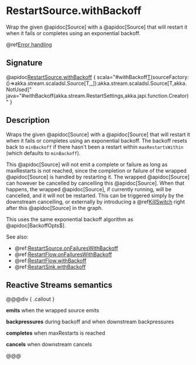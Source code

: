 # RestartSource.withBackoff

Wrap the given @apidoc[Source] with a @apidoc[Source] that will restart it when it fails or completes using an exponential backoff.

@ref[Error handling](../index.md#error-handling)

## Signature

@apidoc[RestartSource.withBackoff](RestartSource$) { scala="#withBackoff[T](settings:akka.stream.RestartSettings)(sourceFactory:()=&gt;akka.stream.scaladsl.Source[T,_]):akka.stream.scaladsl.Source[T,akka.NotUsed]" java="#withBackoff(akka.stream.RestartSettings,akka.japi.function.Creator)" }

## Description

Wraps the given @apidoc[Source] with a @apidoc[Source] that will restart it when it fails or completes using an exponential backoff.
The backoff resets back to `minBackoff` if there hasn't been a restart within `maxRestartsWithin`  (which defaults to `minBackoff`).

This @apidoc[Source] will not emit a complete or failure as long as maxRestarts is not reached, since the completion
or failure of the wrapped @apidoc[Source] is handled by restarting it. The wrapped @apidoc[Source] can however be cancelled
by cancelling this @apidoc[Source]. When that happens, the wrapped @apidoc[Source], if currently running, will be cancelled,
and it will not be restarted.
This can be triggered simply by the downstream cancelling, or externally by introducing a @ref[KillSwitch](../../stream-dynamic.md#controlling-stream-completion-with-killswitch) right
after this @apidoc[Source] in the graph.

This uses the same exponential backoff algorithm as @apidoc[BackoffOpts$].

See also: 
 
* @ref:[RestartSource.onFailuresWithBackoff](../RestartSource/onFailuresWithBackoff.md)
* @ref:[RestartFlow.onFailuresWithBackoff](../RestartFlow/onFailuresWithBackoff.md)
* @ref:[RestartFlow.withBackoff](../RestartFlow/withBackoff.md)
* @ref:[RestartSink.withBackoff](../RestartSink/withBackoff.md)

## Reactive Streams semantics

@@@div { .callout }

**emits** when the wrapped source emits

**backpressures** during backoff and when downstream backpressures

**completes** when maxRestarts is reached

**cancels** when downstream cancels

@@@
